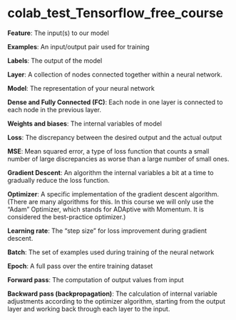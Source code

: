 # colab_test_Tensorflow_free_course

**Feature**: The input(s) to our model

**Examples**: An input/output pair used for training

**Labels**: The output of the model

**Layer**: A collection of nodes connected together within a neural network.

**Model**: The representation of your neural network

**Dense and Fully Connected (FC)**: Each node in one layer is connected to each node in the previous layer.

**Weights and biases**: The internal variables of model

**Loss**: The discrepancy between the desired output and the actual output

**MSE**: Mean squared error, a type of loss function that counts a small number of large discrepancies as worse than a large number of small ones.

**Gradient Descent**: An algorithm the internal variables a bit at a time to gradually reduce the loss function.

**Optimizer**: A specific implementation of the gradient descent algorithm. (There are many algorithms for this. In this course we will only use the “Adam” Optimizer, which stands for ADAptive with Momentum. It is considered the best-practice optimizer.)

**Learning rate**: The “step size” for loss improvement during gradient descent.

**Batch**: The set of examples used during training of the neural network

**Epoch**: A full pass over the entire training dataset

**Forward pass**: The computation of output values from input

**Backward pass (backpropagation)**: The calculation of internal variable adjustments according to the optimizer algorithm, starting from the output layer and working back through each layer to the input.
